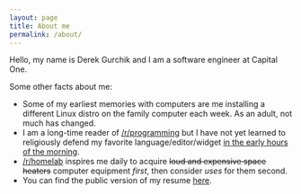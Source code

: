 ```yaml
---
layout: page
title: About me
permalink: /about/
---
```


Hello, my name is Derek Gurchik and I am a software engineer at Capital One.

Some other facts about me:

 * Some of my earliest memories with computers are me installing a different Linux distro on the family computer each week. As an adult, not much has changed.
 * I am a long-time reader of [/r/programming](https://www.reddit.com/r/programming/) but I have not yet learned to religiously defend my favorite language/editor/widget [in the early hours of the morning](https://xkcd.com/386/).
 * [/r/homelab](https://www.reddit.com/r/homelab) inspires me daily to acquire ~~loud and expensive space heaters~~ computer equipment *first*, then consider *uses* for them second.
* You can find the public version of my resume [here](https://gurchik.com/derek-gurchik-resume.pdf).
